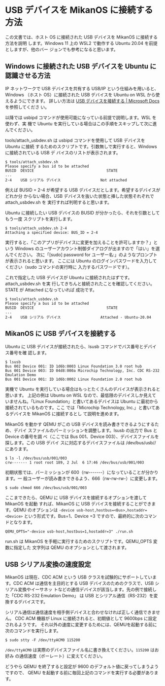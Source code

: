 # USB デバイスを MikanOS に接続する方法

この文書では、ホスト OS に接続された USB デバイスを MikanOS に接続する方法を説明
します。Windows 11 上の WSL2 で動作する Ubuntu 20.04 を前提としますが、他のバー
ジョンでも参考になると思います。

## Windows に接続された USB デバイスを Ubuntu に認識させる方法

IP ネットワークで USB デバイスを共有する USB/IP という仕組みを用いると、Windows
（ホスト OS）に接続された USB デバイスを Ubuntu on WSL から使えるようにできます。
詳しい方法は [USB デバイスを接続する | Microsoft Docs][usbipd] を参照してくださ
い。

[usbipd]: https://docs.microsoft.com/ja-jp/windows/wsl/connect-usb

以降では usbipd コマンドが使用可能になっている前提で説明します。WSL を使わず、実
機で Ubuntu を実行している場合はこの手順をスキップして次に進んでください。

tools/attach_usbdev.sh は usbipd コマンドを使用して USB デバイスを Ubuntu に接続
するためのスクリプトです。引数無しで実行すると、Windows に接続されている USB デ
バイスのリストが表示されます。

    $ tools/attach_usbdev.sh
    Please specify a bus id to be attached
    BUSID  DEVICE                                 STATE
    ...
    2-4    USB シリアル デバイス                  Not attached

例えば BUSID = 2-4 が希望する USB デバイスだとします。希望するデバイスがどれか分
からない場合、USB デバイスを抜いた状態と挿した状態それぞれで attach_usbdev.sh を
実行すれば判明すると思います。

Ubuntu に接続したい USB デバイスの BUSID が分かったら、それを引数としてもう一度
スクリプトを実行します。

    $ tools/attach_usbdev.sh 2-4
    Attaching a specified device: BUS_ID = 2-4

実行すると、「このアプリがデバイスに変更を加えることを許可しますか？」という
Windows のユーザーアカウント制御ダイアログが出ますので「はい」を選んでください。
次に「[sudo] password for ユーザー名:」のようなプロンプトが表示されると思います。
ここには Ubuntu のログインパスワードを入力してください（sudo コマンドの実行時に
入力するパスワードです）。

これで指定した USB デバイスが Ubuntu に接続されたはずです。attach_usbdev.sh を実
行してきちんと接続されたことを確認してください。STATE が Attached になっていれば
成功です。

    $ tools/attach_usbdev.sh
    Please specify a bus id to be attached
    BUSID  DEVICE                                 STATE
    ...
    2-4    USB シリアル デバイス                  Attached - Ubuntu-20.04

## MikanOS に USB デバイスを接続する

Ubuntu に USB デバイスが接続されたら、lsusb コマンドでバス番号とデバイス番号を確
認します。

    $ lsusb
    Bus 002 Device 001: ID 1d6b:0003 Linux Foundation 3.0 root hub
    Bus 001 Device 003: ID 04d8:000a Microchip Technology, Inc. CDC RS-232 Emulation Demo
    Bus 001 Device 001: ID 1d6b:0002 Linux Foundation 2.0 root hub

実機で Ubuntu を実行している場合はもっとたくさんのデバイスが表示されると思います。
上記の例は Ubuntu on WSL なので、最低限のデバイスしか見えていませんね。「Linux
Foundation」と書いてあるデバイスは Ubuntu に最初から接続されているものです。ここ
では「Microchip Technology, Inc.」と書いてあるデバイスを MikanOS に接続するとし
て説明を進めます。

MikanOS を動かす QEMU がこの USB デバイスを読み書きできるようにするため、デバイ
スファイルのパーミッションを調整します。lsusb の出力で Bus と Device の番号を調
べ（ここでは Bus 001、Device 003）、デバイスファイルを探します。この USB デバイ
スに対応するデバイスファイルは /dev/bus/usb/<Bus>/<Device> にあります。

    $ ls -l /dev/bus/usb/001/003
    crw------- 1 root root 189, 2 Jul  6 17:46 /dev/bus/usb/001/003

初期状態では、パーミッションが 600（rw-------）になっていることが分かります。一
般ユーザーが読み書きできるよう、666（rw-rw-rw-）に変更します。

    $ sudo chmod 666 /dev/bus/usb/001/003

ここまできたら、QEMU に USB デバイスを接続するオプションを渡して MikanOS を起動
すれば、MikanOS に USB デバイスを接続することができます。QEMU のオプションは
`-device usb-host,hostbus=<Bus>,hostaddr=<Device>` という形式です。Bus=1、Device
=3 ですので、最終的に次のコマンドとなります。

    QEMU_OPTS="-device usb-host,hostbus=1,hostaddr=3" ./run.sh

run.sh は MikanOS を手軽に実行するためのスクリプトです。QEMU_OPTS 変数に指定した
文字列は QEMU のオプションとして渡されます。

## USB シリアル変換の速度設定

MikanOS は現在、CDC ACM という USB クラスを試験的にサポートしています。CDC ACM
は通信を主目的とする USB デバイスのためのクラスで、USB シリアル変換やイーサネッ
トなどの通信デバイスが該当します。先の例で接続した「CDC RS-232 Emulation Demo」
は USB とシリアル通信（RS-232）を変換するデバイスです。

シリアル通信は通信速度を相手側デバイスと合わせなければ正しく通信できません。
CDC ACM 機器が Linux に接続されると、初期値として 9600bps に設定されるようです。
それ以外の速度に変更するためには、QEMUを起動する前に次のコマンドを実行します。

    $ sudo stty -F /dev/ttyACM0 115200

`/dev/ttyACM0` は実際のデバイスファイル名に書き換えてください。`115200` はお好み
の通信速度（ボーレート）に変えてください。

どうやら QEMU を終了すると設定が 9600 のデフォルト値に戻ってしまうようですので、
QEMU を起動する前に毎回上記のコマンドを実行する必要があります。

